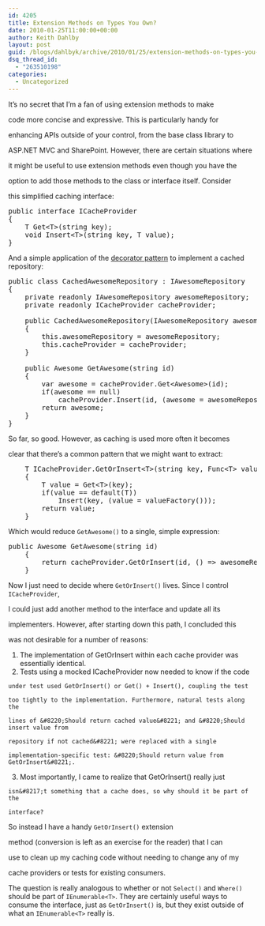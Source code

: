 ```yaml
---
id: 4205
title: Extension Methods on Types You Own?
date: 2010-01-25T11:00:00+00:00
author: Keith Dahlby
layout: post
guid: /blogs/dahlbyk/archive/2010/01/25/extension-methods-on-types-you-own.aspx
dsq_thread_id:
  - "263510198"
categories:
  - Uncategorized
---
```

It&#8217;s no secret that I&#8217;m a fan of using extension methods to make
  
code more concise and expressive. This is particularly handy for
  
enhancing APIs outside of your control, from the base class library to
  
ASP.NET MVC and SharePoint. However, there are certain situations where
  
it might be useful to use extension methods even though you have the
  
option to add those methods to the class or interface itself. Consider
  
this simplified caching interface:

<pre>public interface ICacheProvider<br />{<br />    T Get&lt;T&gt;(string key);<br />    void Insert&lt;T&gt;(string key, T value);<br />}<br /></pre>

And a simple application of the [decorator pattern](http://en.wikipedia.org/wiki/Decorator_pattern "Decorator pattern - Wikipedia") to implement a cached repository:

<pre>public class CachedAwesomeRepository : IAwesomeRepository<br />{<br />    private readonly IAwesomeRepository awesomeRepository;<br />    private readonly ICacheProvider cacheProvider;<br /><br />    public CachedAwesomeRepository(IAwesomeRepository awesomeRepository, ICacheProvider cacheProvider)<br />    {<br />        this.awesomeRepository = awesomeRepository;<br />        this.cacheProvider = cacheProvider;<br />    }<br /><br />    public Awesome GetAwesome(string id)<br />    {<br />        var awesome = cacheProvider.Get&lt;Awesome&gt;(id);<br />        if(awesome == null)<br />            cacheProvider.Insert(id, (awesome = awesomeRepository.GetAwesome(id)));<br />        return awesome;<br />    }<br />}<br /></pre>

So far, so good. However, as caching is used more often it becomes
  
clear that there&#8217;s a common pattern that we might want to extract:

<pre>&nbsp;&nbsp;&nbsp; T ICacheProvider.GetOrInsert&lt;T&gt;(string key, Func&lt;T&gt; valueFactory)<br />    {<br />        T value = Get&lt;T&gt;(key);<br />        if(value == default(T))<br />            Insert(key, (value = valueFactory()));<br />        return value;<br />    }</pre>

Which would reduce `GetAwesome()` to a single, simple expression:

<pre>public Awesome GetAwesome(string id)<br />    {<br />        return cacheProvider.GetOrInsert(id, () =&gt; awesomeRepository.GetAwesome(id));<br />    }</pre>

Now I just need to decide where `GetOrInsert()` lives. Since I control `ICacheProvider`,
  
I could just add another method to the interface and update all its
  
implementers. However, after starting down this path, I concluded this
  
was not desirable for a number of reasons:

  1. The implementation of GetOrInsert within each cache provider was essentially identical.
  2. Tests using a mocked ICacheProvider now needed to know if the code
  
    under test used GetOrInsert() or Get() + Insert(), coupling the test
  
    too tightly to the implementation. Furthermore, natural tests along the
  
    lines of &#8220;Should return cached value&#8221; and &#8220;Should insert value from
  
    repository if not cached&#8221; were replaced with a single
  
    implementation-specific test: &#8220;Should return value from GetOrInsert&#8221;.
  3. Most importantly, I came to realize that GetOrInsert() really just
  
    isn&#8217;t something that a cache does, so why should it be part of the
  
    interface?

So instead I have a handy `GetOrInsert()` extension
  
method (conversion is left as an exercise for the reader) that I can
  
use to clean up my caching code without needing to change any of my
  
cache providers or tests for existing consumers.

The question is really analogous to whether or not `Select()` and `Where()` should be part of `IEnumerable<T>`. They are certainly useful ways to consume the interface, just as `GetOrInsert()` is, but they exist outside of what an `IEnumerable<T>` really is.